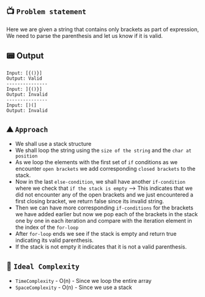 ## 📺 `Problem statement`
Here we are given a string that contains only brackets as part of expression, We need to parse the parenthesis and let us know if it is valid.

## 📟 Output
```
Input: [{()}]
Output: Valid
---------------
Input: ]{()}]
Output: Invalid
---------------
Input: [)(]
Output: Invalid
```

## ⛰️ `Approach`
* We shall use a stack structure
* We shall loop the string using the `size of the string` and the `char at position`
* As we loop the elements with the first set of `if` conditions as we encounter `open brackets` we add corresponding `closed brackets` to the stack.
* Now in the last `else-condition`, we shall have another `if-condition` where we check that `if the stack is empty` --> This indicates that we did not encounter any of the open brackets and we just encountered a first closing bracket, we return false since its invalid string.
* Then we can have more corresponding `if-conditions` for the brackets we have added earlier but now we pop each of the brackets in the stack one by one in each iteration and compare with the iteration element in the index of the `for-loop`
* After `for-loop` ends we see if the stack is empty and return true indicating its valid parenthesis.
* If the stack is not empty it indicates that it is not a valid parenthesis.

## 🧭 `Ideal Complexity`
* `TimeComplexity` - O(n) - Since we loop the entire array
* `SpaceComplexity` - O(n) - Since we use a stack
